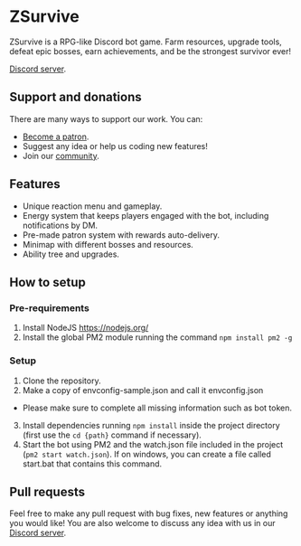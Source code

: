 # ZSurvive

ZSurvive is a RPG-like Discord bot game. Farm resources, upgrade tools, defeat epic bosses, earn achievements, and be
the strongest survivor ever!

[Discord server](https://discord.gg/asdcd7F).

## Support and donations
There are many ways to support our work. You can:
* [Become a patron](https://www.patreon.com/zsurvive).
* Suggest any idea or help us coding new features!
* Join our [community](https://discord.gg/asdcd7F).

## Features
* Unique reaction menu and gameplay.
* Energy system that keeps players engaged with the bot, including notifications by DM.
* Pre-made patron system with rewards auto-delivery.
* Minimap with different bosses and resources.
* Ability tree and upgrades.

## How to setup
### Pre-requirements
1. Install NodeJS https://nodejs.org/
2. Install the global PM2 module running the command `npm install pm2 -g`

### Setup
1. Clone the repository.
2. Make a copy of envconfig-sample.json and call it envconfig.json
* Please make sure to complete all missing information such as bot token.
3. Install dependencies running `npm install` inside the project directory (first use the `cd {path}` command if necessary).
4. Start the bot using PM2 and the watch.json file included in the project (`pm2 start watch.json`). If on windows, you can create a file called start.bat that contains this command.

## Pull requests
Feel free to make any pull request with bug fixes, new features or anything you would like! You are also welcome to discuss any idea with us in our [Discord server](https://discord.gg/asdcd7F).
